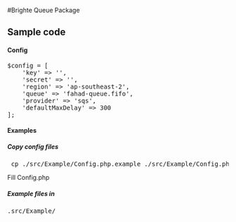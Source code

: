 #Brighte Queue Package
## Sample code
#### Config
<pre>
$config = [
    'key' => '',
    'secret' => '',
    'region' => 'ap-southeast-2',
    'queue' => 'fahad-queue.fifo',
    'provider' => 'sqs',
    'defaultMaxDelay' => 300
];
</pre>

#### Examples
##### Copy config files 
<pre> cp ./src/Example/Config.php.example ./src/Example/Config.php</pre>

Fill Config.php

##### Example files in 
<pre>
.src/Example/
</pre>